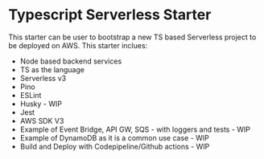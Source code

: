 # Typescript Serverless Starter
This starter can be user to bootstrap a new TS based Serverless project to be deployed on AWS. This starter inclues:

- Node based backend services
- TS as the language
- Serverless v3
- Pino 
- ESLint
- Husky  - WIP
- Jest
- AWS SDK V3
- Example of Event Bridge, API GW, SQS - with loggers and tests  - WIP
- Example of DynamoDB as it is a common use case  - WIP
- Build and Deploy with Codepipeline/Github actions  - WIP
